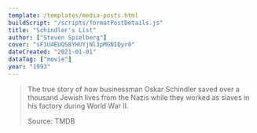 ```yaml
---
template: /templates/media-posts.html
buildScript: "/scripts/formatPostDetails.js"
title: "Schindler's List"
author: ["Steven Spielberg"]
cover: "sF1U4EUQS8YHUYjNl3pMGNIQyr0"
dateCreated: "2021-01-01"
dataTag: ["movie"]
year: "1993"
---
```


> The true story of how businessman Oskar Schindler saved over a thousand Jewish lives from the Nazis while they worked as slaves in his factory during World War II.
>
> Source: TMDB
